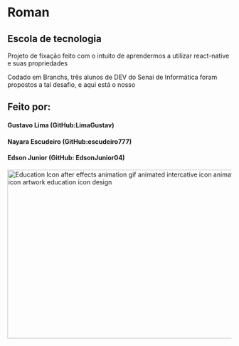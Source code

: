 <h1>Roman</h1>
<h2>Escola de tecnologia</h2>

<p> Projeto de fixação feito com o intuito de aprendermos a utilizar react-native e suas propriedades</p>
<p>Codado em Branchs, três alunos de DEV do Senai de Informática foram propostos a tal desafio, e aqui está o nosso</p>

<h2>Feito por:</h2>

<h4>Gustavo Lima (GitHub:LimaGustav)</h4>

<h4>Nayara Escudeiro (GitHub:escudeiro777) </h4>

<h4>Edson Junior (GitHub: EdsonJunior04) </h4>

<img class="med-8x6" alt="Education Icon after effects animation gif animated intercative icon animation gif icon artwork education icon design" width="558" height="379" data-id="10921351" data-optimize-for-bots="true" skip_resize="true" srcset="https://cdn.dribbble.com/users/2486875/screenshots/5534832/media/0c5c028bd0fd62476e42170bb59a4f43.gif 300w, https://cdn.dribbble.com/users/2486875/screenshots/5534832/media/0c5c028bd0fd62476e42170bb59a4f43.gif 400w, https://cdn.dribbble.com/users/2486875/screenshots/5534832/media/0c5c028bd0fd62476e42170bb59a4f43.gif 600w, https://cdn.dribbble.com/users/2486875/screenshots/5534832/media/0c5c028bd0fd62476e42170bb59a4f43.gif 800w" src="https://cdn.dribbble.com/users/2486875/screenshots/5534832/media/0c5c028bd0fd62476e42170bb59a4f43.gif" sizes="(max-width: 919px) 100vw, (min-width: 920px) and (max-width: 1200px) 74vw, 1172px" rel="preload" as="image">

